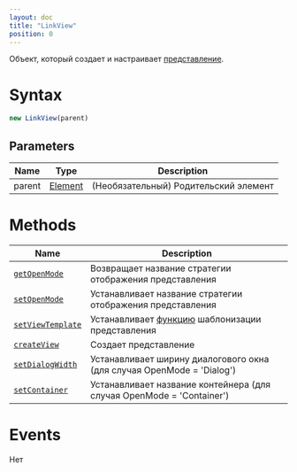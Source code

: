 ```yaml
---
layout: doc
title: "LinkView"
position: 0
---
```


Объект, который создает и настраивает [представление](../).

# Syntax

```js
new LinkView(parent)
```

## Parameters


|Name|Type|Description|
|----|----|-----------|
|parent|[Element](../../Element/)| (Необязательный) Родительский элемент|


# Methods

|Name|Description|
|----|---------|
|[`getOpenMode`](LinkView.getOpenMode/)|Возвращает название стратегии отображения представления|
|[`setOpenMode`](LinkView.setOpenMode/)|Устанавливает название стратегии отображения представления|
|[`setViewTemplate`](LinkView.setViewTemplate/)|Устанавливает [функцию](../../../Script/) шаблонизации представления|
|[`createView`](LinkView.createView/)|Создает представление|
|[`setDialogWidth`](LinkView.setDialogWidth/)|Устанавливает ширину диалогового окна (для случая OpenMode = 'Dialog')|
|[`setContainer`](LinkView.setContainer/)|Устанавливает название контейнера (для случая OpenMode = 'Container')|

# Events

Нет